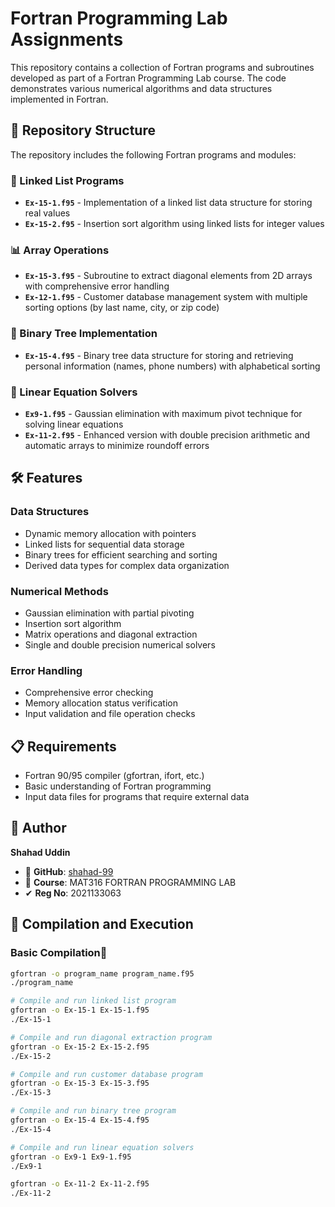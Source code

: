 # Fortran Programming Lab Assignments

This repository contains a collection of Fortran programs and subroutines developed as part of a Fortran Programming Lab course. The code demonstrates various numerical algorithms and data structures implemented in Fortran.

## 📁 Repository Structure

The repository includes the following Fortran programs and modules:

### 🔗 Linked List Programs
- **`Ex-15-1.f95`** - Implementation of a linked list data structure for storing real values
- **`Ex-15-2.f95`** - Insertion sort algorithm using linked lists for integer values

### 📊 Array Operations
- **`Ex-15-3.f95`** - Subroutine to extract diagonal elements from 2D arrays with comprehensive error handling
- **`Ex-12-1.f95`** - Customer database management system with multiple sorting options (by last name, city, or zip code)

### 🌳 Binary Tree Implementation
- **`Ex-15-4.f95`** - Binary tree data structure for storing and retrieving personal information (names, phone numbers) with alphabetical sorting

### 🧮 Linear Equation Solvers
- **`Ex9-1.f95`** - Gaussian elimination with maximum pivot technique for solving linear equations
- **`Ex-11-2.f95`** - Enhanced version with double precision arithmetic and automatic arrays to minimize roundoff errors

## 🛠️ Features

### Data Structures
- Dynamic memory allocation with pointers
- Linked lists for sequential data storage
- Binary trees for efficient searching and sorting
- Derived data types for complex data organization

### Numerical Methods
- Gaussian elimination with partial pivoting
- Insertion sort algorithm
- Matrix operations and diagonal extraction
- Single and double precision numerical solvers

### Error Handling
- Comprehensive error checking
- Memory allocation status verification
- Input validation and file operation checks

## 📋 Requirements

- Fortran 90/95 compiler (gfortran, ifort, etc.)
- Basic understanding of Fortran programming
- Input data files for programs that require external data

## 📝 Author

**Shahad Uddin**  
- 🔗 **GitHub**: [shahad-99](https://github.com/shahad-99)    
- 🏫 **Course**: MAT316 FORTRAN PROGRAMMING LAB
- ✔ **Reg No**: 2021133063

## 🚀 Compilation and Execution

### Basic Compilation💢
```bash
gfortran -o program_name program_name.f95
./program_name

# Compile and run linked list program
gfortran -o Ex-15-1 Ex-15-1.f95
./Ex-15-1

# Compile and run diagonal extraction program
gfortran -o Ex-15-2 Ex-15-2.f95
./Ex-15-2

# Compile and run customer database program
gfortran -o Ex-15-3 Ex-15-3.f95
./Ex-15-3

# Compile and run binary tree program
gfortran -o Ex-15-4 Ex-15-4.f95
./Ex-15-4

# Compile and run linear equation solvers
gfortran -o Ex9-1 Ex9-1.f95
./Ex9-1

gfortran -o Ex-11-2 Ex-11-2.f95
./Ex-11-2
